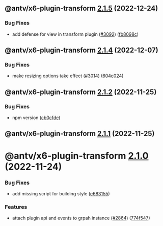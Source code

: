## @antv/x6-plugin-transform [2.1.5](https://github.com/antvis/x6/compare/@antv/x6-plugin-transform@2.1.4...@antv/x6-plugin-transform@2.1.5) (2022-12-24)


### Bug Fixes

* add defense for view in transform plugin ([#3092](https://github.com/antvis/x6/issues/3092)) ([fb8098c](https://github.com/antvis/x6/commit/fb8098c1c06440dd69f4e93881fd36f7e6de2a56))

## @antv/x6-plugin-transform [2.1.4](https://github.com/antvis/x6/compare/@antv/x6-plugin-transform@2.1.3...@antv/x6-plugin-transform@2.1.4) (2022-12-07)


### Bug Fixes

* make resizing options take effect ([#3014](https://github.com/antvis/x6/issues/3014)) ([604c024](https://github.com/antvis/x6/commit/604c0244cd71ec8e911754dfe524f12c04e4e9ad))

## @antv/x6-plugin-transform [2.1.2](https://github.com/antvis/x6/compare/@antv/x6-plugin-transform@2.1.1...@antv/x6-plugin-transform@2.1.2) (2022-11-25)


### Bug Fixes

* npm version ([cb0cfde](https://github.com/antvis/x6/commit/cb0cfdeb4dbe8858569e6899db08ccb9ab8ba4e7))

## @antv/x6-plugin-transform [2.1.1](https://github.com/antvis/x6/compare/@antv/x6-plugin-transform@2.1.0...@antv/x6-plugin-transform@2.1.1) (2022-11-25)

# @antv/x6-plugin-transform [2.1.0](https://github.com/antvis/x6/compare/@antv/x6-plugin-transform@2.0.0...@antv/x6-plugin-transform@2.1.0) (2022-11-24)


### Bug Fixes

* add missing script for building style ([e683155](https://github.com/antvis/x6/commit/e68315528a202cbc5a9ad256d168943e001d7116))


### Features

* attach plugin api and events to grpah instance ([#2864](https://github.com/antvis/x6/issues/2864)) ([774f547](https://github.com/antvis/x6/commit/774f547b85522eb2411dca949d36ecfe535503f3))
